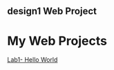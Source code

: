## design1 Web Project 
<h1>My Web Projects</h1>

<a href="lab1/index.html" targets="_blank">Lab1- Hello World</a>
